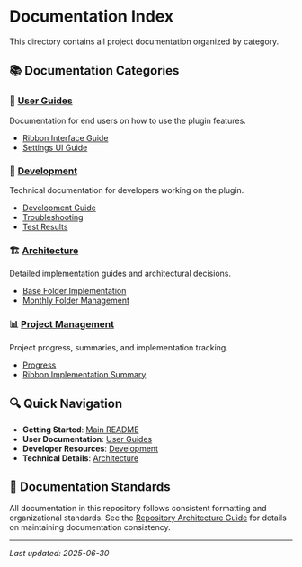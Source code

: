 # Documentation Index

This directory contains all project documentation organized by category.

## 📚 Documentation Categories

### 👥 [User Guides](user-guides/)
Documentation for end users on how to use the plugin features.
- [Ribbon Interface Guide](user-guides/RIBBON_INTERFACE_GUIDE.md)
- [Settings UI Guide](user-guides/SETTINGS_UI_GUIDE.md)

### 🔧 [Development](development/)
Technical documentation for developers working on the plugin.
- [Development Guide](development/DEVELOPMENT_GUIDE.md)
- [Troubleshooting](development/TROUBLESHOOTING.md)
- [Test Results](development/TEST_RESULTS.md)

### 🏗️ [Architecture](architecture/)
Detailed implementation guides and architectural decisions.
- [Base Folder Implementation](architecture/BASE_FOLDER_IMPLEMENTATION.md)
- [Monthly Folder Management](architecture/MONTHLY_FOLDER_MANAGEMENT.md)

### 📊 [Project Management](project-management/)
Project progress, summaries, and implementation tracking.
- [Progress](project-management/PROGRESS.md)
- [Ribbon Implementation Summary](project-management/RIBBON_IMPLEMENTATION_SUMMARY.md)

## 🔍 Quick Navigation

- **Getting Started**: [Main README](../README.md)
- **User Documentation**: [User Guides](user-guides/)
- **Developer Resources**: [Development](development/)
- **Technical Details**: [Architecture](architecture/)

## 📝 Documentation Standards

All documentation in this repository follows consistent formatting and organizational standards. See the [Repository Architecture Guide](REPOSITORY_ARCHITECTURE.md) for details on maintaining documentation consistency.

---

*Last updated: 2025-06-30*
